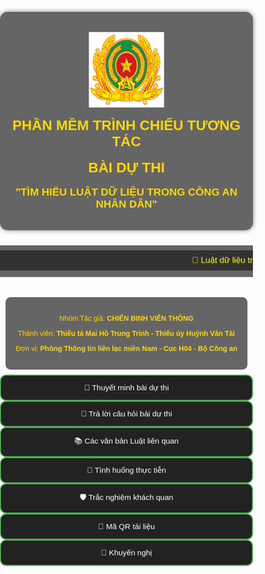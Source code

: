 <!DOCTYPE html>
<html lang="vi">
<head>
  <meta charset="utf-8">
  <title>LawTech Showcase</title>
  <meta name="viewport" content="width=device-width, initial-scale=1.0">
  <style>
    body {
      font-family: Arial, sans-serif;
      background-image: url('anhnen5.png'); /* Đặt tên file ảnh nền ở đây */
      background-size: cover;
      background-position: center;
      background-repeat: no-repeat;
      color: white;
      margin: 0;
      padding: 0;
      display: flex;
      flex-direction: column;
      align-items: center;
      min-height: 100vh;
      overflow-x: hidden;
    }

    .menu {
      display: flex;
      flex-wrap: wrap;
      justify-content: center;
      gap: 15px;
      margin: 20px 0;
      width: 100%;
      max-width: 500px;
      padding: 0 10px;
      box-sizing: border-box;
    }

    .menu button {
      width: 100%;
      font-size: 1.1em;
      padding: 15px 10px;
      background-color: #222;
      color: #fff;
      border: 2px solid #4CAF50;
      border-radius: 12px;
      cursor: pointer;
      transition: transform 0.2s, background-color 0.3s;
      box-sizing: border-box;
    }

    .menu button:hover {
      background-color: #4CAF50;
      transform: scale(1.05);
    }

    .content {
      display: none;
      max-width: 800px;
      margin-top: 30px;
      padding: 20px;
      background-color: #222;
      border-radius: 10px;
      width: 90%;
      box-sizing: border-box;
    }

    .content.active {
      display: block;
    }

    .animated-title {
      display: flex;
      flex-direction: column;
      align-items: center;
      text-align: center;
      padding: 10px;
    }

    .animated-title h1, .animated-title h2 {
      animation: fadeInUp 1s ease-out both;
      color: #FFD700;
      margin: 10px 0;
    }

    .animated-title img {
      max-width: 150px;
      height: auto;
      margin: 10px 0;
      display: block;
    }

    .glow {
      animation: glowAnim 2s infinite alternate;
    }

    @keyframes glowAnim {
      0% {
        text-shadow: 0 0 5px #FFD700, 0 0 10px #FFD700;
      }
      100% {
        text-shadow: 0 0 10px #FFD700, 0 0 20px #FFD700;
      }
    }

    @keyframes fadeInUp {
      from {
        opacity: 0;
        transform: translateY(30px);
      }
      to {
        opacity: 1;
        transform: translateY(0);
      }
    }

    @media screen and (max-width: 768px) {
      .menu {
        flex-direction: column;
        padding: 0 10px;
        gap: 12px;
      }

      .menu button {
        font-size: 1em;
        padding: 15px;
      }

      .animated-title h1,
      .animated-title h2 {
        font-size: 1.2em;
      }

      .animated-title img {
        width: 120px;
      }

      .content {
        width: 100%;
        padding: 15px;
      }
    }
  </style>
</head>

<body>

  <div class="animated-title" style="background-color: rgba(0,0,0,0.6); padding: 30px 20px; margin: 30px auto; border-radius: 15px; max-width: 900px; box-shadow: 0 0 10px rgba(0,0,0,0.5);">
    <img src="logobca.png" alt="Logo Bộ Công an" style="height: 150px;">
    <h1 class="glow">PHẦN MỀM TRÌNH CHIẾU TƯƠNG TÁC</h1>
    <h1 class="glow">BÀI DỰ THI</h1>
    <h2>"TÌM HIỂU LUẬT DỮ LIỆU TRONG CÔNG AN NHÂN DÂN"</h2>
  </div>

  <div style="margin-bottom: 20px; width: 100%; overflow: hidden; background: rgba(0,0,0,0.6); padding: 10px 0;">
  <marquee behavior="scroll" direction="left" scrollamount="6" style="color: yellow; font-size: 1.2em; background-color: rgba(0,0,0,0.5); padding: 10px 0;">
  📢 Luật dữ liệu trong thời kỳ chuyển đổi số quốc gia - Bước đột phá trong Kỷ nguyên mới - Kỷ nguyên vươn mình của Dân tộc 📢
</marquee>

  </div>

  <div class="info-box" style="background-color: rgba(0,0,0,0.6); padding: 20px; margin: 20px auto 10px auto; border-radius: 10px; text-align: center; max-width: 1000px;">
    <p><span style="color: #FFD700;">Nhóm Tác giả:</span> <strong style="color: #FFD700;">CHIẾN BINH VIỄN THÔNG</strong></p>
    <p><span style="color: #FFD700;">Thành viên:</span> <strong style="color: #FFD700;">Thiếu tá Mai Hồ Trung Trinh - Thiếu úy Huỳnh Văn Tài</strong></p>
    <p><span style="color: #FFD700;">Đơn vị:</span> <strong style="color: #FFD700;">Phòng Thông tin liên lạc miền Nam - Cục H04 - Bộ Công an</strong></p>
  </div>

  <div class="menu">
    <button onclick="window.location.href='gioithieuchung.html'">📄  Thuyết minh bài dự thi</button>
    <button onclick="window.location.href='traloicauhoi.html'">📌 Trả lời câu hỏi bài dự thi</button>
    <button onclick="window.location.href='vanbanluat.html'">📚 Các văn bản Luật liên quan</button>
    <button onclick="showContent('tinhhuong')">🎥 Tình huống thực tiễn</button>
    <button onclick="showContent('tracnghiem')">🛡️ Trắc nghiệm khách quan</button>
    <button onclick="showContent('maQR')">🧠 Mã QR tài liệu</button>
    <button onclick="showContent('khuyennghi')">📎 Khuyến nghị</button>
  </div>

  <!-- Nội dung các phần -->
  <div id="traloicauhoi" class="content">
    <h2> Trả lời câu hỏi bài dự thi</h2>
    <ul>
      <li>Dữ liệu KH&CN là mục tiêu tấn công và đánh cắp.</li>
      <li>Rò rỉ dữ liệu có thể ảnh hưởng nghiêm trọng đến an ninh và công nghệ.</li>
      <li>Cần nắm vững luật bảo vệ dữ liệu và sở hữu trí tuệ.</li>
    </ul>
  </div>

  <div id="luat" class="content">
    <h2>Các văn bản luật liên quan</h2>
    <ul>
      <li>Nghị định 13/2023/NĐ-CP</li>
      <li>Luật An toàn thông tin mạng</li>
      <li>Luật Sở hữu trí tuệ (sửa đổi)</li>
      <li>Quy định bảo mật trong nghiên cứu quốc phòng</li>
    </ul>
  </div>

  <div id="tinhhuong" class="content" style="max-height: 500px; overflow-y: auto;">
    <h2>Video minh họa vi phạm dữ liệu KH&CN</h2>
    <p>1. Viện nghiên cứu bị tấn công mạng, rò rỉ dữ liệu AI quốc phòng.</p>
    <video controls style="width: 480px; height: 270px; border: 2px solid #444; border-radius: 8px;">
      <source src="onmt.mp4" type="video/mp4">
    </video>
    <p>2. Video về triển khai luật dữ liệu trong Công an nhân dân.</p>
    <video controls style="width: 480px; height: 270px; border: 2px solid #444; border-radius: 8px;">
      <source src="nen1.mp4" type="video/mp4">
    </video>
  </div>

  <div id="baove" class="content">
    <h2>Hướng dẫn bảo vệ dữ liệu KH&CN</h2>
    <ul>
      <li>Mã hóa dữ liệu</li>
      <li>Phân quyền truy cập</li>
      <li>Sao lưu định kỳ</li>
      <li>Không chia sẻ công khai</li>
      <li>Xác thực đa yếu tố</li>
    </ul>
  </div>

  <div id="tracnghiem" class="content">
    <h2>Trắc nghiệm khách quan</h2>
    <p>1. Luật nào bảo vệ dữ liệu cá nhân tại VN?</p>
    <p>☐ Luật Giao thông</p>
    <p>☑ Nghị định 13/2023/NĐ-CP</p>
    <p>2. Chia sẻ dữ liệu nghiên cứu trái phép vi phạm gì?</p>
    <p>☑ Luật Sở hữu trí tuệ</p>
    <p>☐ Luật Xây dựng</p>
  </div>

  <div id="maQR" class="content">
    <p><a href="files/LawTech_Showcase_Final.pptx" target="_blank" style="color: #4CAF50; text-decoration: underline;">📥 Tải bài trình chiếu PowerPoint tại đây</a></p>
    <img src="img/qrcode_tai_lieu.png" style="width: 150px;">
  </div>

  <div id="khuyennghi" class="content">
    <h2> Khuyến nghị</h2>
    <p>Nhóm Chiến Binh Viễn Thông<br>Phòng Thông tin Liên lạc Miền Nam</p>
    <p><em>Đồng hành cùng cuộc thi Tìm hiểu Luật Dữ liệu</em></p>
  </div>

  <script>
    function showContent(id) {
      document.querySelectorAll('.content').forEach(el => el.classList.remove('active'));
      document.getElementById(id).classList.add('active');
    }
  </script>

</body>
</html>
